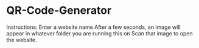# QR-Code-Generator
Instructions:
Enter a website name
After a few seconds, an image will appear in whatever folder you are running this on
Scan that image to open the website.
